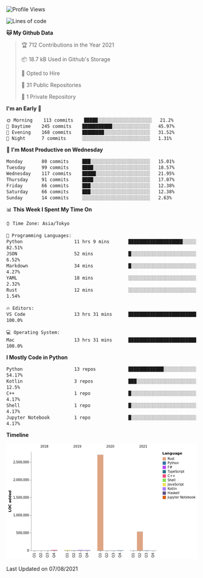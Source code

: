 <!--START_SECTION:waka-->
![Profile Views](http://img.shields.io/badge/Profile%20Views-0-blue)

![Lines of code](https://img.shields.io/badge/From%20Hello%20World%20I%27ve%20Written-3.3%20million%20lines%20of%20code-blue)

**🐱 My Github Data** 

> 🏆 712 Contributions in the Year 2021
 > 
> 📦 18.7 kB Used in Github's Storage 
 > 
> 💼 Opted to Hire
 > 
> 📜 31 Public Repositories 
 > 
> 🔑 1 Private Repository 
 > 
**I'm an Early 🐤** 

```text
🌞 Morning    113 commits    █████░░░░░░░░░░░░░░░░░░░░   21.2% 
🌆 Daytime    245 commits    ███████████░░░░░░░░░░░░░░   45.97% 
🌃 Evening    168 commits    ████████░░░░░░░░░░░░░░░░░   31.52% 
🌙 Night      7 commits      ░░░░░░░░░░░░░░░░░░░░░░░░░   1.31%

```
📅 **I'm Most Productive on Wednesday** 

```text
Monday       80 commits     ███░░░░░░░░░░░░░░░░░░░░░░   15.01% 
Tuesday      99 commits     ████░░░░░░░░░░░░░░░░░░░░░   18.57% 
Wednesday    117 commits    █████░░░░░░░░░░░░░░░░░░░░   21.95% 
Thursday     91 commits     ████░░░░░░░░░░░░░░░░░░░░░   17.07% 
Friday       66 commits     ███░░░░░░░░░░░░░░░░░░░░░░   12.38% 
Saturday     66 commits     ███░░░░░░░░░░░░░░░░░░░░░░   12.38% 
Sunday       14 commits     ░░░░░░░░░░░░░░░░░░░░░░░░░   2.63%

```


📊 **This Week I Spent My Time On** 

```text
⌚︎ Time Zone: Asia/Tokyo

💬 Programming Languages: 
Python                   11 hrs 9 mins       ████████████████████░░░░░   82.51% 
JSON                     52 mins             █░░░░░░░░░░░░░░░░░░░░░░░░   6.52% 
Markdown                 34 mins             █░░░░░░░░░░░░░░░░░░░░░░░░   4.27% 
YAML                     18 mins             ░░░░░░░░░░░░░░░░░░░░░░░░░   2.32% 
Rust                     12 mins             ░░░░░░░░░░░░░░░░░░░░░░░░░   1.54%

🔥 Editors: 
VS Code                  13 hrs 31 mins      █████████████████████████   100.0%

💻 Operating System: 
Mac                      13 hrs 31 mins      █████████████████████████   100.0%

```

**I Mostly Code in Python** 

```text
Python                   13 repos            █████████████░░░░░░░░░░░░   54.17% 
Kotlin                   3 repos             ███░░░░░░░░░░░░░░░░░░░░░░   12.5% 
C++                      1 repo              █░░░░░░░░░░░░░░░░░░░░░░░░   4.17% 
Shell                    1 repo              █░░░░░░░░░░░░░░░░░░░░░░░░   4.17% 
Jupyter Notebook         1 repo              █░░░░░░░░░░░░░░░░░░░░░░░░   4.17%

```


**Timeline**

![Chart not found](https://raw.githubusercontent.com/kitagawa-hr/kitagawa-hr/main/charts/bar_graph.png) 


 Last Updated on 07/08/2021
<!--END_SECTION:waka-->
